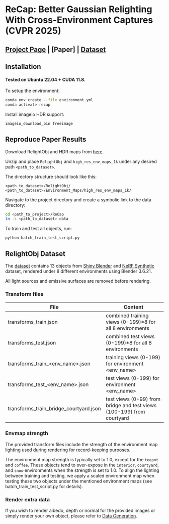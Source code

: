 # ReCap: Better Gaussian Relighting With Cross-Environment Captures (CVPR 2025)
## [Project Page](https://jingzhi.github.io/ReCap/) |  [Paper] | [Dataset](https://drive.google.com/drive/folders/1TH9RXfjrpR7SCcODjzcH47sI5NHieqLR?usp=sharing)


## Installation

#### Tested on Ubuntu 22.04 + CUDA 11.8.
To setup the environment:
```bash
conda env create --file environment.yml
conda activate recap
```
Install imageio HDR support:
```bash
imageio_download_bin freeimage
```

## Reproduce Paper Results
Download RelightObj and HDR maps from [here](https://drive.google.com/drive/folders/1TH9RXfjrpR7SCcODjzcH47sI5NHieqLR?usp=sharing).

Unzip and place `RelightObj` and `high_res_env_maps_1k` under any desired path `<path_to_dataset>`. 

The directory structure should look like this:

```
<path_to_dataset>/RelightObj/
<path_to_dataset>/Environment_Maps/high_res_env_maps_1k/
```

Navigate to the project directory and create a symbolic link to the data directory:

```bash
cd <path_to_project>/ReCap
ln -s <path_to_dataset> data
```

To train and test all objects, run:
```bash
python batch_train_test_script.py
```
## RelightObj Dataset
The [dataset](https://drive.google.com/drive/folders/1TH9RXfjrpR7SCcODjzcH47sI5NHieqLR?usp=sharing) contains 13 objects from [Shiny Blender](https://dorverbin.github.io/refnerf/) and [NeRF Synthetic](https://www.matthewtancik.com/nerf) dataset, rendered under 8 different environments using Blender 3.6.21. 

All light sources and emissive surfaces are removed before rendering.

### Transform files
| File | Content |
|----------|----------|
| transforms_train.json | combined training views (0-199)*8 for all 8 environments|
| transforms_test.json |  combined test views (0-199)*8 for all 8 environments |
| transforms_train_<env_name>.json | training views (0-199) for environment <env_name>|
| transforms_test_<env_name>.json |  test views (0-199) for  environment <env_name> |
| transforms_train_bridge_courtyard.json |  test views (0-99) from bridge and test views (100-199) from courtyard |

### Envmap strength

The provided transform files include the strength of the environment map lighting used during rendering for record-keeping purposes.

The environment map strength is typically set to 1.0, except for the `teapot` and `coffee`. These objects tend to over-expose in the `interior`, `courtyard`, and `snow` environments when the strength is set to 1.0. To align the lighting between training and testing, we apply a scaled environment map when testing these two objects under the mentioned environment maps (see batch_train_test_script.py for details).

### Render extra data

If you wish to render albedo, depth or normal for the provided images or simply render your own object, please refer to [Data Generation](./blender_synth).

